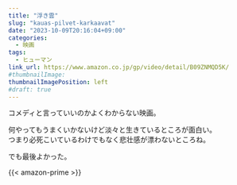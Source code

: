```yaml
---
title: "浮き雲"
slug: "kauas-pilvet-karkaavat"
date: "2023-10-09T20:16:04+09:00"
categories:
  - 映画
tags:
  - ヒューマン
link_url: https://www.amazon.co.jp/gp/video/detail/B09ZNMQD5K/
#thumbnailImage:
thumbnailImagePosition: left
#draft: true
---
```

コメディと言っていいのかよくわからない映画。
<!--more-->
何やってもうまくいかないけど淡々と生きているところが面白い。  
つまり必死こいているわけでもなく悲壮感が漂わないところね。

でも最後よかった。

{{< amazon-prime >}}
